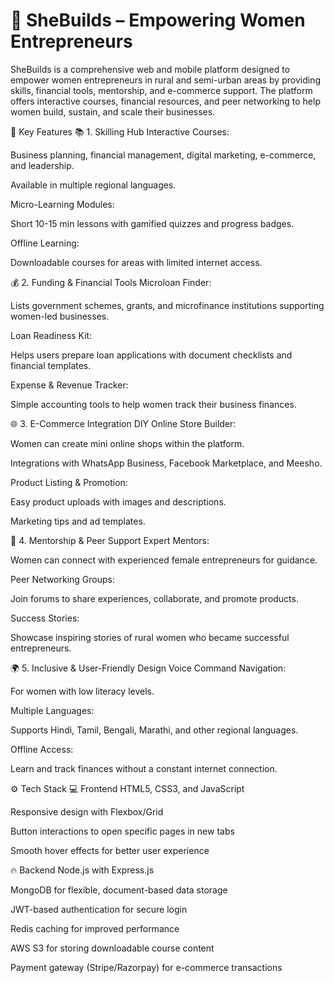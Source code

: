 # 🚀 SheBuilds – Empowering Women Entrepreneurs
SheBuilds is a comprehensive web and mobile platform designed to empower women entrepreneurs in rural and semi-urban areas by providing skills, financial tools, mentorship, and e-commerce support. The platform offers interactive courses, financial resources, and peer networking to help women build, sustain, and scale their businesses.

🌟 Key Features
📚 1. Skilling Hub
Interactive Courses:

Business planning, financial management, digital marketing, e-commerce, and leadership.

Available in multiple regional languages.

Micro-Learning Modules:

Short 10-15 min lessons with gamified quizzes and progress badges.

Offline Learning:

Downloadable courses for areas with limited internet access.

💰 2. Funding & Financial Tools
Microloan Finder:

Lists government schemes, grants, and microfinance institutions supporting women-led businesses.

Loan Readiness Kit:

Helps users prepare loan applications with document checklists and financial templates.

Expense & Revenue Tracker:

Simple accounting tools to help women track their business finances.

🌐 3. E-Commerce Integration
DIY Online Store Builder:

Women can create mini online shops within the platform.

Integrations with WhatsApp Business, Facebook Marketplace, and Meesho.

Product Listing & Promotion:

Easy product uploads with images and descriptions.

Marketing tips and ad templates.

🤝 4. Mentorship & Peer Support
Expert Mentors:

Women can connect with experienced female entrepreneurs for guidance.

Peer Networking Groups:

Join forums to share experiences, collaborate, and promote products.

Success Stories:

Showcase inspiring stories of rural women who became successful entrepreneurs.

🌍 5. Inclusive & User-Friendly Design
Voice Command Navigation:

For women with low literacy levels.

Multiple Languages:

Supports Hindi, Tamil, Bengali, Marathi, and other regional languages.

Offline Access:

Learn and track finances without a constant internet connection.

⚙️ Tech Stack
💻 Frontend
HTML5, CSS3, and JavaScript

Responsive design with Flexbox/Grid

Button interactions to open specific pages in new tabs

Smooth hover effects for better user experience

🔥 Backend
Node.js with Express.js

MongoDB for flexible, document-based data storage

JWT-based authentication for secure login

Redis caching for improved performance

AWS S3 for storing downloadable course content

Payment gateway (Stripe/Razorpay) for e-commerce transactions
